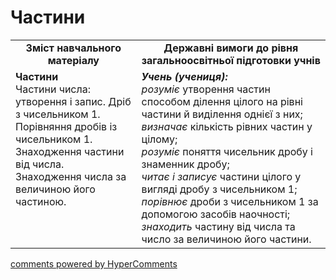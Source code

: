 <div id="hypercomments_widget" class="js-hypercomments-widget invisible"></div>

# Частини
<table>
  <tr>
    <td width="40%" align="center"><b>Зміст навчального матеріалу<b></td>
    <td width="60%" align="center"><b>Державні вимоги до рівня загальноосвітньої підготовки учнів</b></td>
  </tr>
  <tr>
    <td width="40%" style="vertical-align:top !important;"><b>Частини</b><br>
Частини числа: утворення і запис. Дріб з чисельником 1.<br>
Порівняння дробів із чисельником 1.<br>
Знаходження частини від числа.<br> 
Знаходження числа за величиною його частиною.<br></td>
    <td width="60%" style="vertical-align:top !important;"><i><b>Учень (учениця):</b></i><br>
<i>розуміє</i> утворення частин способом ділення цілого на рівні частини й виділення однієї з них; <br>
<i>визначає</i> кількість рівних  частин у цілому; <br>
<i>розуміє</i> поняття чисельник дробу і знаменник дробу;<br>
<i>читає і записує</i> частини цілого у вигляді дробу з чисельником 1;<br>
<i>порівнює</i> дроби з чисельником 1 за допомогою засобів наочності; <br>
<i>знаходить</i> частину від числа та число за  величиною його частини.<br></td>
  </tr>
</table>

<div class="js-hypercomments-container">
    <a href="http://hypercomments.com" class="hc-link" title="comments widget">comments powered by HyperComments</a>
</div>